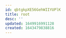 ```yaml
---
id: qbtgkpXE56GehWIIYUPlK
title: root
desc: ''
updated: 1649916991128
created: 1643479838816
---
```


